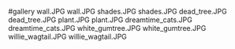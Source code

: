 #gallery
wall.JPG	wall.JPG
shades.JPG	shades.JPG
dead_tree.JPG	dead_tree.JPG
plant.JPG	plant.JPG
dreamtime_cats.JPG	dreamtime_cats.JPG
white_gumtree.JPG	white_gumtree.JPG
willie_wagtail.JPG	willie_wagtail.JPG
